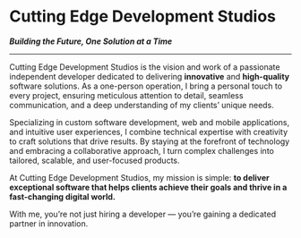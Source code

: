 # Cutting Edge Development Studios
***Building the Future, One Solution at a Time***

---

Cutting Edge Development Studios is the vision and work of a passionate independent developer dedicated to delivering **innovative** and **high-quality** software solutions. As a one-person operation, I bring a personal touch to every project, ensuring meticulous attention to detail, seamless communication, and a deep understanding of my clients’ unique needs.

Specializing in custom software development, web and mobile applications, and intuitive user experiences, I combine technical expertise with creativity to craft solutions that drive results. By staying at the forefront of technology and embracing a collaborative approach, I turn complex challenges into tailored, scalable, and user-focused products.

At Cutting Edge Development Studios, my mission is simple: **to deliver exceptional software that helps clients achieve their goals and thrive in a fast-changing digital world.** 

With me, you’re not just hiring a developer — you’re gaining a dedicated partner in innovation.
